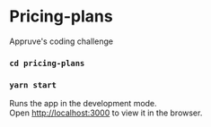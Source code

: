 # Pricing-plans
Appruve's coding challenge

### `cd pricing-plans`
### `yarn start`

Runs the app in the development mode.<br />
Open [http://localhost:3000](http://localhost:3000) to view it in the browser.
